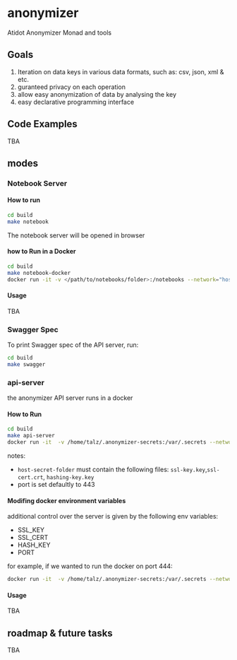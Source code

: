 # anonymizer

Atidot Anonymizer Monad and tools

## Goals

1. Iteration on data keys in various data formats, such as: csv, json, xml & etc.
1. guranteed privacy on each operation
1. allow easy anonymization of data by analysing the key
1. easy declarative programming interface

## Code Examples

TBA

## modes

### Notebook Server

#### How to run

```bash
cd build
make notebook
```

The notebook server will be opened in browser

#### how to Run in a Docker

```bash
cd build
make notebook-docker
docker run -it -v </path/to/notebooks/folder>:/notebooks --network="host" anonymizer-notebook
```

#### Usage

TBA

### Swagger Spec

To print Swagger spec of the API server, run:

```bash
cd build
make swagger
```

### api-server

the anonymizer API server runs in a docker

#### How to Run

```bash
cd build
make api-server
docker run -it  -v /home/talz/.anonymizer-secrets:/var/.secrets --network="host" anonymizer-api
```

notes:

* `host-secret-folder` must contain the following files: `ssl-key.key`,`ssl-cert.crt`, `hashing-key.key`
* port is set defaultly to 443

#### Modifing docker environment variables

additional control over the server is given by the following env variables:

* SSL_KEY
* SSL_CERT
* HASH_KEY
* PORT

for example, if we wanted to run the docker on port 444:

```bash
docker run -it  -v /home/talz/.anonymizer-secrets:/var/.secrets --network="host" -e PORT=444 anonymizer-api
```

#### Usage

TBA

## roadmap & future tasks

TBA
